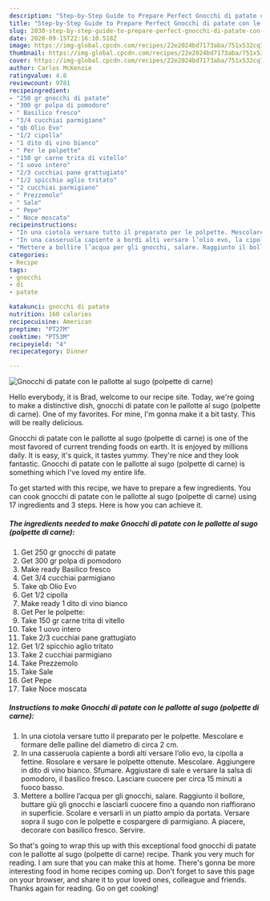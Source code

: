 ```yaml
---
description: "Step-by-Step Guide to Prepare Perfect Gnocchi di patate con le pallotte al sugo (polpette di carne)"
title: "Step-by-Step Guide to Prepare Perfect Gnocchi di patate con le pallotte al sugo (polpette di carne)"
slug: 2030-step-by-step-guide-to-prepare-perfect-gnocchi-di-patate-con-le-pallotte-al-sugo-polpette-di-carne
date: 2020-09-15T22:16:10.518Z
image: https://img-global.cpcdn.com/recipes/22e2024bd7173aba/751x532cq70/gnocchi-di-patate-con-le-pallotte-al-sugo-polpette-di-carne-recipe-main-photo.jpg
thumbnail: https://img-global.cpcdn.com/recipes/22e2024bd7173aba/751x532cq70/gnocchi-di-patate-con-le-pallotte-al-sugo-polpette-di-carne-recipe-main-photo.jpg
cover: https://img-global.cpcdn.com/recipes/22e2024bd7173aba/751x532cq70/gnocchi-di-patate-con-le-pallotte-al-sugo-polpette-di-carne-recipe-main-photo.jpg
author: Carlos McKenzie
ratingvalue: 4.8
reviewcount: 9781
recipeingredient:
- "250 gr gnocchi di patate"
- "300 gr polpa di pomodoro"
- " Basilico fresco"
- "3/4 cucchiai parmigiano"
- "qb Olio Evo"
- "1/2 cipolla"
- "1 dito di vino bianco"
- " Per le polpette"
- "150 gr carne trita di vitello"
- "1 uovo intero"
- "2/3 cucchiai pane grattugiato"
- "1/2 spicchio aglio tritato"
- "2 cucchiai parmigiano"
- " Prezzemolo"
- " Sale"
- " Pepe"
- " Noce moscata"
recipeinstructions:
- "In una ciotola versare tutto il preparato per le polpette. Mescolare e formare delle palline del diametro di circa 2 cm."
- "In una casseruola capiente a bordi alti versare l’olio evo, la cipolla a fettine. Rosolare e versare le polpette ottenute. Mescolare. Aggiungere in dito di vino bianco. Sfumare. Aggiustare di sale e versare la salsa di pomodoro, il basilico fresco. Lasciare cuocere per circa 15 minuti a fuoco basso."
- "Mettere a bollire l’acqua per gli gnocchi, salare. Raggiunto il bollore, buttare giù gli gnocchi e lasciarli cuocere fino a quando non riaffiorano in superficie. Scolare e versarli in un piatto ampio da portata. Versare sopra il sugo con le polpette e cospargere di parmigiano. A piacere, decorare con basilico fresco. Servire."
categories:
- Recipe
tags:
- gnocchi
- di
- patate

katakunci: gnocchi di patate 
nutrition: 160 calories
recipecuisine: American
preptime: "PT27M"
cooktime: "PT53M"
recipeyield: "4"
recipecategory: Dinner

---
```



![Gnocchi di patate con le pallotte al sugo (polpette di carne)](https://img-global.cpcdn.com/recipes/22e2024bd7173aba/751x532cq70/gnocchi-di-patate-con-le-pallotte-al-sugo-polpette-di-carne-recipe-main-photo.jpg)

Hello everybody, it is Brad, welcome to our recipe site. Today, we're going to make a distinctive dish, gnocchi di patate con le pallotte al sugo (polpette di carne). One of my favorites. For mine, I'm gonna make it a bit tasty. This will be really delicious.

Gnocchi di patate con le pallotte al sugo (polpette di carne) is one of the most favored of current trending foods on earth. It is enjoyed by millions daily. It is easy, it's quick, it tastes yummy. They're nice and they look fantastic. Gnocchi di patate con le pallotte al sugo (polpette di carne) is something which I've loved my entire life.




To get started with this recipe, we have to prepare a few ingredients. You can cook gnocchi di patate con le pallotte al sugo (polpette di carne) using 17 ingredients and 3 steps. Here is how you can achieve it.

<!--inarticleads1-->

##### The ingredients needed to make Gnocchi di patate con le pallotte al sugo (polpette di carne):

1. Get 250 gr gnocchi di patate
1. Get 300 gr polpa di pomodoro
1. Make ready  Basilico fresco
1. Get 3/4 cucchiai parmigiano
1. Take qb Olio Evo
1. Get 1/2 cipolla
1. Make ready 1 dito di vino bianco
1. Get  Per le polpette:
1. Take 150 gr carne trita di vitello
1. Take 1 uovo intero
1. Take 2/3 cucchiai pane grattugiato
1. Get 1/2 spicchio aglio tritato
1. Take 2 cucchiai parmigiano
1. Take  Prezzemolo
1. Take  Sale
1. Get  Pepe
1. Take  Noce moscata




<!--inarticleads2-->

##### Instructions to make Gnocchi di patate con le pallotte al sugo (polpette di carne):

1. In una ciotola versare tutto il preparato per le polpette. Mescolare e formare delle palline del diametro di circa 2 cm.
1. In una casseruola capiente a bordi alti versare l’olio evo, la cipolla a fettine. Rosolare e versare le polpette ottenute. Mescolare. Aggiungere in dito di vino bianco. Sfumare. Aggiustare di sale e versare la salsa di pomodoro, il basilico fresco. Lasciare cuocere per circa 15 minuti a fuoco basso.
1. Mettere a bollire l’acqua per gli gnocchi, salare. Raggiunto il bollore, buttare giù gli gnocchi e lasciarli cuocere fino a quando non riaffiorano in superficie. Scolare e versarli in un piatto ampio da portata. Versare sopra il sugo con le polpette e cospargere di parmigiano. A piacere, decorare con basilico fresco. Servire.




So that's going to wrap this up with this exceptional food gnocchi di patate con le pallotte al sugo (polpette di carne) recipe. Thank you very much for reading. I am sure that you can make this at home. There's gonna be more interesting food in home recipes coming up. Don't forget to save this page on your browser, and share it to your loved ones, colleague and friends. Thanks again for reading. Go on get cooking!
